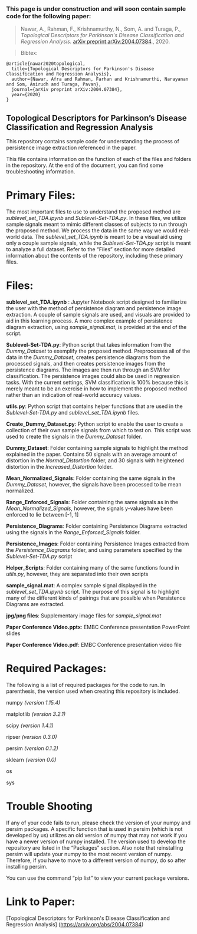 ### This page is under construction and will soon contain sample code for the following paper: 

>Nawar, A., Rahman, F., Krishnamurthy, N., Som, A. and Turaga, P.,
*Topological Descriptors for Parkinson's Disease Classification and Regression Analysis.*
[arXiv preprint arXiv:2004.07384](https://arxiv.org/abs/2004.07384)., 2020. 

>Bibtex:
```
@article{nawar2020topological,
  title={Topological Descriptors for Parkinson's Disease Classification and Regression Analysis},
  author={Nawar, Afra and Rahman, Farhan and Krishnamurthi, Narayanan and Som, Anirudh and Turaga, Pavan},
  journal={arXiv preprint arXiv:2004.07384},
  year={2020}
}
```

## Topological Descriptors for Parkinson’s Disease Classification and Regression Analysis

 This repository contains sample code for understanding the process of persistence image extraction referenced in the paper. 

 This file contains information on the function of each of the files and folders in the repository. At the end of the document, you can find some troubleshooting information. 

# Primary Files:

 The most important files to use to understand the proposed method are *sublevel\_set\_TDA.ipynb* and *Sublevel-Set-TDA.py*. In these files, we utilize sample signals meant to mimic different classes of subjects to run through the proposed method. We process the data in the same way we would real-world data. The *sublevel\_set_TDA.ipynb* is meant to be a visual aid using only a couple sample signals, while the *Sublevel-Set-TDA.py* script is meant to analyze a full dataset.
Refer to the “Files” section for more detailed information about the contents of the repository, including these primary files.

# Files:

**sublevel\_set\_TDA.ipynb** : Jupyter Notebook script designed to familiarize the user with the method of persistence diagram and persistence image extraction. A couple of sample signals are used, and visuals are provided to aid in this learning process. A more complex example of persistence diagram extraction, using _sample\_signal.mat_, is provided at the end of the script. 
 
 **Sublevel-Set-TDA.py**: Python script that takes information from the _Dummy\_Dataset_ to exemplify the proposed method. Preprocesses all of the data in the _Dummy\_Dataset_, creates persistence diagrams from the processed signals, and then creates persistence images from the persistence diagrams. The images are then run through an SVM for classification. The persistence images could also be used in regression tasks. With the current settings, SVM classification is 100% because this is merely meant to be an exercise in how to implement the proposed method rather than an indication of real-world accuracy values. 
 
**utils.py**: Python script that contains helper functions that are used in the _Sublevel-Set-TDA.py_ and _sublevel\_set\_TDA.ipynb_ files. 
 
 **Create\_Dummy\_Dataset.py**: Python script to enable the user to create a collection of their own sample signals from which to test on. This script was used to create the signals in the _Dummy\_Dataset_ folder. 
 
**Dummy\_Dataset**: Folder containing sample signals to highlight the method explained in the paper. Contains 50 signals with an average amount of distortion in the _Normal\_Distortion_ folder, and 30 signals with heightened distortion in the _Increased\_Distortion_ folder.  
 
 **Mean\_Normalized\_Signals**: Folder containing the same signals in the _Dummy\_Dataset_, however, the signals have been processed to be mean normalized. 
 
 **Range\_Enforced\_Signals**: Folder containing the same signals as in the _Mean\_Normalized\_Signals_, however, the signals y-values have been enforced to lie between [-1, 1] 
 
 **Persistence\_Diagrams**: Folder containing Persistence Diagrams extracted using the signals in the _Range\_Enforced\_Signals_ folder. 
 
 **Persistence_Images**: Folder containing Persistence Images extracted from the _Persistence\_Diagrams_ folder, and using parameters specified by the _Sublevel-Set-TDA.py_ script 
 
 **Helper\_Scripts**: Folder containing many of the same functions found in _utils.py_, however, they are separated into their own scripts  
 
 **sample\_signal.mat**: A complex sample signal displayed in the _sublevel\_set\_TDA.ipynb_ script. The purpose of this signal is to highlight many of the different kinds of pairings that are possible when Persistence Diagrams are extracted. 
 
 **jpg/png files**: Supplementary image files for _sample\_signal.mat_ 
 
 **Paper Conference Video.pptx**: EMBC Conference presentation PowerPoint slides 
 
 **Paper Conference Video.pdf**: EMBC Conference presentation video file 

# Required Packages:
 The following is a list of required packages for the code to run. In parenthesis, the version used when creating this repository is included. 
 
numpy _(version 1.15.4)_
 
matplotlib _(version 3.2.1)_
 
scipy _(version 1.4.1)_
 
ripser _(version 0.3.0)_
 
persim _(version 0.1.2)_
 
sklearn _(version 0.0)_ 

os

sys 

# Trouble Shooting
 If any of your code fails to run, please check the version of your numpy and persim packages. A specific function that is used in persim (which is not developed by us) utilizes an old version of numpy that may not work if you have a newer version of numpy installed. The version used to develop the repository are listed in the “Packages” section. Also note that reinstalling persim will update your numpy to the most recent version of numpy. Therefore, if you have to move to a different version of numpy, do so after installing persim. 
 
You can use the command “pip list” to view your current package versions. 

# Link to Paper:
[Topological Descriptors for Parkinson's Disease Classification and Regression Analysis] (https://arxiv.org/abs/2004.07384)

